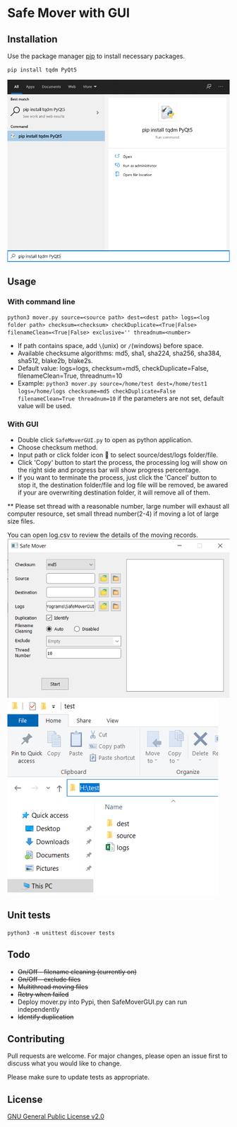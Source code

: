 # Safe Mover with GUI


## Installation

Use the package manager [pip](https://pip.pypa.io/en/stable/) to install necessary packages. 

```bash
pip install tqdm PyQt5
```
![image](img/package.png)
## Usage
### With command line
`python3 mover.py source=<source path> dest=<dest path> logs=<log folder path> checksum=<checksum> checkDuplicate=<True|False> filenameClean=<True|False> exclusive='' threadnum=<number>`
- If path contains space, add `\`(unix) or `/`(windows) before space.
- Available checksume algorithms: md5, sha1, sha224, sha256, sha384, sha512, blake2b, blake2s.
- Default value: logs=logs, checksum=md5, checkDuplicate=False, filenameClean=True, threadnum=10
- Example: `python3 mover.py source=/home/test dest=/home/test1 logs=/home/logs checksume=md5 checkDuplicate=False filenameClean=True threadnum=10` if the parameters are not set, default value will be used.
### With GUI
- Double click `SafeMoverGUI.py` to open as python application. 
- Choose checksum method.
- Input path or click folder icon 📁 to select source/dest/logs folder/file. 
- Click 'Copy' button to start the process, the processing log will show on the right side and progress bar will show progress percentage. 
- If you want to terminate the process, just click the 'Cancel' button to stop it, the destination folder/file and log file will be removed, be awared if your are overwriting destination folder, it will remove all of them.

** Please set thread with a reasonable number, large number will exhaust all computer resource, set small thread number(2-4) if moving a lot of large size files.

You can open log.csv to review the details of the moving records. 
![image](img/SafeMover.png)
![image](img/FileStructure.png)


## Unit tests
`python3 -m unittest discover tests`

## Todo
- ~~On/Off - filename cleaning (currently on)~~
- ~~On/Off - exclude files~~
- ~~Multithread moving files~~
- ~~Retry when failed~~
- Deploy mover.py into Pypi, then SafeMoverGUI.py can run independently
- ~~Identify duplication~~

## Contributing
Pull requests are welcome. For major changes, please open an issue first to discuss what you would like to change.

Please make sure to update tests as appropriate.

## License
[GNU General Public License v2.0](https://choosealicense.com/licenses/gpl-2.0/)
